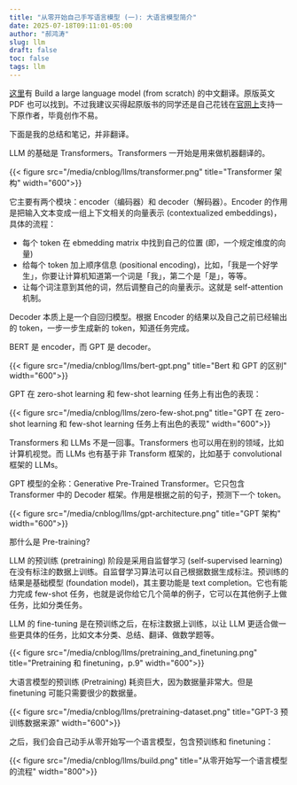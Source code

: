 ```yaml
---
title: "从零开始自己手写语言模型 (一): 大语言模型简介"
date: 2025-07-18T09:11:01-05:00
author: "郝鸿涛"
slug: llm
draft: false
toc: false
tags: llm
---
```

[这里](https://github.com/skindhu/Build-A-Large-Language-Model-CN)有 Build a large language model (from scratch) 的中文翻译。原版英文 PDF 也可以找到。不过我建议买得起原版书的同学还是自己花钱在[官网上](https://www.manning.com/books/build-a-large-language-model-from-scratch)支持一下原作者，毕竟创作不易。

下面是我的总结和笔记，并非翻译。

LLM 的基础是 Transformers。Transformers 一开始是用来做机器翻译的。

{{< figure src="/media/cnblog/llms/transformer.png" title="Transformer 架构" width="600">}}

它主要有两个模块：encoder（编码器）和 decoder（解码器）。Encoder 的作用是把输入文本变成一组上下文相关的向量表示 (contextualized embeddings)，具体的流程：

- 每个 token 在 ebmedding matrix 中找到自己的位置 (即，一个规定维度的向量)
- 给每个 token 加上顺序信息 (positional encoding)，比如，「我是一个好学生」，你要让计算机知道第一个词是「我」，第二个是「是」，等等。
- 让每个词注意到其他的词，然后调整自己的向量表示。这就是 self-attention 机制。

Decoder 本质上是一个自回归模型。根据 Encoder 的结果以及自己之前已经输出的 token，一步一步生成新的 token，知道任务完成。

BERT 是 encoder，而 GPT 是 decoder。

{{< figure src="/media/cnblog/llms/bert-gpt.png" title="Bert 和 GPT 的区别" width="600">}}

GPT 在 zero-shot learning 和 few-shot learning 任务上有出色的表现：

{{< figure src="/media/cnblog/llms/zero-few-shot.png" title="GPT 在 zero-shot learning 和 few-shot learning 任务上有出色的表现" width="600">}}

Transformers 和 LLMs 不是一回事。Transformers 也可以用在别的领域，比如计算机视觉。而 LLMs 也有基于非 Transform 框架的，比如基于 convolutional 框架的 LLMs。 

GPT 模型的全称：Generative Pre-Trained Transformer。它只包含 Transformer 中的 Decoder 框架。作用是根据之前的句子，预测下一个 token。

{{< figure src="/media/cnblog/llms/gpt-architecture.png" title="GPT 架构" width="600">}}

那什么是 Pre-training?

LLM 的预训练 (pretraining) 阶段是采用自监督学习 (self-supervised learning) 在没有标注的数据上训练。自监督学习算法可以自己根据数据生成标注。预训练的结果是基础模型 (foundation model)，其主要功能是 text completion。它也有能力完成 few-shot 任务，也就是说你给它几个简单的例子，它可以在其他例子上做任务，比如分类任务。

LLM 的 fine-tuning 是在预训练之后，在标注数据上训练，以让 LLM 更适合做一些更具体的任务，比如文本分类、总结、翻译、做数学题等。

{{< figure src="/media/cnblog/llms/pretraining_and_finetuning.png" title="Pretraining 和 finetuning，p.9" width="600">}}

大语言模型的预训练 (Pretraining) 耗资巨大，因为数据量非常大。但是 finetuning 可能只需要很少的数据量。

{{< figure src="/media/cnblog/llms/pretraining-dataset.png" title="GPT-3 预训练数据来源" width="600">}}

之后，我们会自己动手从零开始写一个语言模型，包含预训练和 finetuning：

{{< figure src="/media/cnblog/llms/build.png" title="从零开始写一个语言模型的流程" width="800">}}


